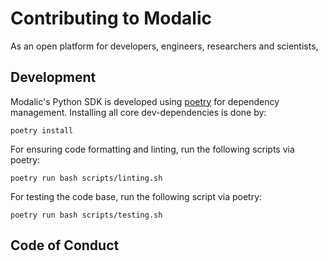 # Contributing to Modalic

As an open platform for developers, engineers, researchers and scientists,

## Development

Modalic's Python SDK is developed using [poetry](https://python-poetry.org/) for dependency management. Installing all core dev-dependencies is done by:

```
poetry install
```

For ensuring code formatting and linting, run the following scripts via poetry:
```
poetry run bash scripts/linting.sh
```

For testing the code base, run the following script via poetry:
```
poetry run bash scripts/testing.sh
```

##  Code of Conduct

